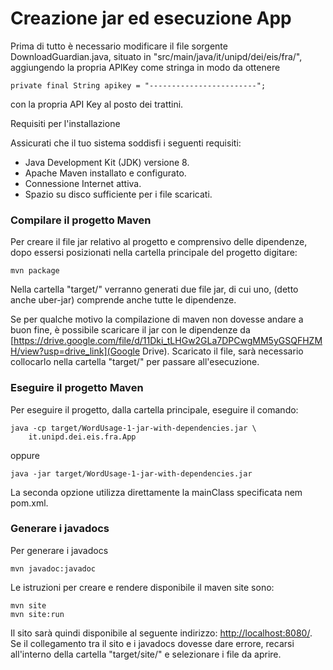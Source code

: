 # Creazione jar ed esecuzione App

Prima di tutto è necessario modificare il file sorgente DownloadGuardian.java, situato in "src/main/java/it/unipd/dei/eis/fra/", aggiungendo la propria APIKey come stringa in modo da ottenere 
    
    private final String apikey = "------------------------";

con la propria API Key al posto dei trattini.

Requisiti per l'installazione

Assicurati che il tuo sistema soddisfi i seguenti requisiti:
- Java Development Kit (JDK) versione 8. 
- Apache Maven installato e configurato.
- Connessione Internet attiva.
- Spazio su disco sufficiente per i file scaricati.

### Compilare il progetto Maven

Per creare il file jar relativo al progetto e comprensivo delle dipendenze, dopo essersi posizionati nella cartella principale del progetto digitare:

    mvn package

Nella cartella "target/" verranno generati due file jar, di cui uno, (detto anche uber-jar) comprende anche tutte le dipendenze.

Se per qualche motivo la compilazione di maven non dovesse andare a buon fine, è possibile scaricare il jar con le dipendenze da [https://drive.google.com/file/d/11Dki_tLHGw2GLa7DPCwgMM5yGSQFHZMH/view?usp=drive_link](Google Drive).
Scaricato il file, sarà necessario collocarlo nella cartella "target/" per passare all'esecuzione.

### Eseguire il progetto Maven

Per eseguire il progetto, dalla cartella principale, eseguire il comando:

    java -cp target/WordUsage-1-jar-with-dependencies.jar \
        it.unipd.dei.eis.fra.App

oppure

    java -jar target/WordUsage-1-jar-with-dependencies.jar

La seconda opzione utilizza direttamente la mainClass specificata nem pom.xml.

### Generare i javadocs

Per generare i javadocs

    mvn javadoc:javadoc

Le istruzioni per creare e rendere disponibile il maven site sono:

    mvn site
    mvn site:run

Il sito sarà quindi disponibile al seguente indirizzo: [http://localhost:8080/](http://localhost:8080/).
Se il collegamento tra il sito e i javadocs dovesse dare errore, recarsi all'interno della cartella "target/site/" e selezionare i file da aprire.
